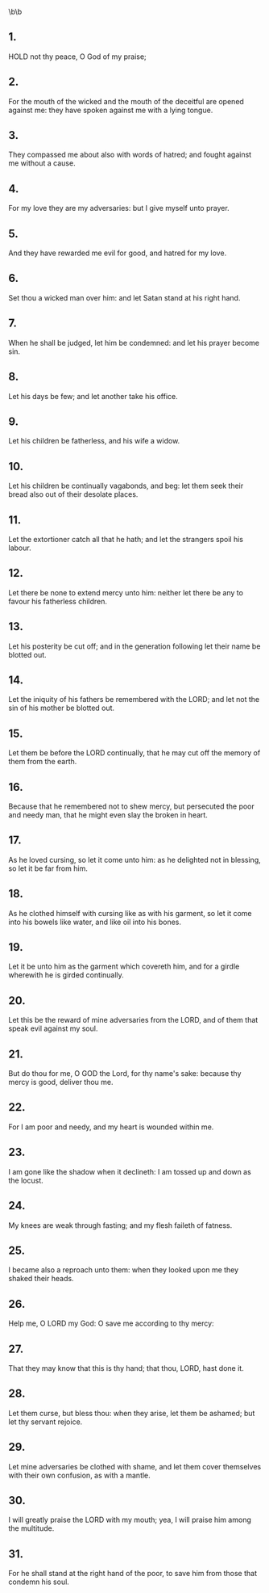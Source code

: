 \b\b
## 1.
HOLD not thy peace, O God of my praise;
## 2.
For the mouth of the wicked and the mouth of the deceitful are opened against me: they have spoken against me with a lying tongue.
## 3.
They compassed me about also with words of hatred; and fought against me without a cause.
## 4.
For my love they are my adversaries: but I give myself unto prayer.
## 5.
And they have rewarded me evil for good, and hatred for my love.
## 6.
Set thou a wicked man over him: and let Satan stand at his right hand.
## 7.
When he shall be judged, let him be condemned: and let his prayer become sin.
## 8.
Let his days be few; and let another take his office.
## 9.
Let his children be fatherless, and his wife a widow.
## 10.
Let his children be continually vagabonds, and beg: let them seek their bread also out of their desolate places.
## 11.
Let the extortioner catch all that he hath; and let the strangers spoil his labour.
## 12.
Let there be none to extend mercy unto him: neither let there be any to favour his fatherless children.
## 13.
Let his posterity be cut off; and in the generation following let their name be blotted out.
## 14.
Let the iniquity of his fathers be remembered with the LORD; and let not the sin of his mother be blotted out.
## 15.
Let them be before the LORD continually, that he may cut off the memory of them from the earth.
## 16.
Because that he remembered not to shew mercy, but persecuted the poor and needy man, that he might even slay the broken in heart.
## 17.
As he loved cursing, so let it come unto him: as he delighted not in blessing, so let it be far from him.
## 18.
As he clothed himself with cursing like as with his garment, so let it come into his bowels like water, and like oil into his bones.
## 19.
Let it be unto him as the garment which covereth him, and for a girdle wherewith he is girded continually.
## 20.
Let this be the reward of mine adversaries from the LORD, and of them that speak evil against my soul.
## 21.
But do thou for me, O GOD the Lord, for thy name's sake: because thy mercy is good, deliver thou me.
## 22.
For I am poor and needy, and my heart is wounded within me.
## 23.
I am gone like the shadow when it declineth: I am tossed up and down as the locust.
## 24.
My knees are weak through fasting; and my flesh faileth of fatness.
## 25.
I became also a reproach unto them: when they looked upon me they shaked their heads.
## 26.
Help me, O LORD my God: O save me according to thy mercy:
## 27.
That they may know that this is thy hand; that thou, LORD, hast done it.
## 28.
Let them curse, but bless thou: when they arise, let them be ashamed; but let thy servant rejoice.
## 29.
Let mine adversaries be clothed with shame, and let them cover themselves with their own confusion, as with a mantle.
## 30.
I will greatly praise the LORD with my mouth; yea, I will praise him among the multitude.
## 31.
For he shall stand at the right hand of the poor, to save him from those that condemn his soul.
